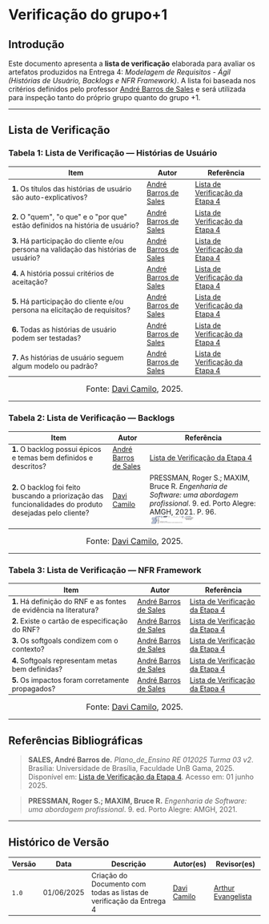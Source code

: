 # Verificação do grupo+1

## Introdução

Este documento apresenta a **lista de verificação** elaborada para avaliar os artefatos produzidos na Entrega 4: *Modelagem de Requisitos - Ágil (Histórias de Usuário, Backlogs e NFR Framework)*.
A lista foi baseada nos critérios definidos pelo professor [André Barros de Sales](https://sigaa.unb.br/sigaa/public/docente/portal.jsf?siape=1314342) e será utilizada para inspeção tanto do próprio grupo quanto do grupo +1.

---

## Lista de Verificação

### Tabela 1: Lista de Verificação — Histórias de Usuário

| Item | Autor | Referência |
|------|-------|------------|
| **1.** Os títulos das histórias de usuário são auto-explicativos? | [André Barros de Sales](https://sigaa.unb.br/sigaa/public/docente/portal.jsf?siape=1314342) | [Lista de Verificação da Etapa 4](../assets/Listas%20do%20Professor.pdf) |
| **2.** O "quem", "o que" e o "por que" estão definidos na história de usuário? | [André Barros de Sales](https://sigaa.unb.br/sigaa/public/docente/portal.jsf?siape=1314342) | [Lista de Verificação da Etapa 4](../assets/Listas%20do%20Professor.pdf) |
| **3.** Há participação do cliente e/ou persona na validação das histórias de usuário? | [André Barros de Sales](https://sigaa.unb.br/sigaa/public/docente/portal.jsf?siape=1314342) | [Lista de Verificação da Etapa 4](../assets/Listas%20do%20Professor.pdf) |
| **4.** A história possui critérios de aceitação? | [André Barros de Sales](https://sigaa.unb.br/sigaa/public/docente/portal.jsf?siape=1314342) | [Lista de Verificação da Etapa 4](../assets/Listas%20do%20Professor.pdf) |
| **5.** Há participação do cliente e/ou persona na elicitação de requisitos? | [André Barros de Sales](https://sigaa.unb.br/sigaa/public/docente/portal.jsf?siape=1314342) | [Lista de Verificação da Etapa 4](../assets/Listas%20do%20Professor.pdf) |
| **6.** Todas as histórias de usuário podem ser testadas? | [André Barros de Sales](https://sigaa.unb.br/sigaa/public/docente/portal.jsf?siape=1314342) | [Lista de Verificação da Etapa 4](../assets/Listas%20do%20Professor.pdf) |
| **7.** As histórias de usuário seguem algum modelo ou padrão? | [André Barros de Sales](https://sigaa.unb.br/sigaa/public/docente/portal.jsf?siape=1314342) | [Lista de Verificação da Etapa 4](../assets/Listas%20do%20Professor.pdf) |

<font size="3"><p style="text-align: center">Fonte: [Davi Camilo](https://github.com/Davicamilo23), 2025.</p></font>

---
### Tabela 2: Lista de Verificação — Backlogs

| Item | Autor | Referência |
|------|-------|------------|
| **1.** O backlog possui épicos e temas bem definidos e descritos? | [André Barros de Sales](https://sigaa.unb.br/sigaa/public/docente/portal.jsf?siape=1314342) | [Lista de Verificação da Etapa 4](../assets/Listas%20do%20Professor.pdf) |
| **2.** O backlog foi feito buscando a priorização das funcionalidades do produto desejadas pelo cliente? | [Davi Camilo](https://github.com/Davicamilo23) | PRESSMAN, Roger S.; MAXIM, Bruce R. *Engenharia de Software: uma abordagem profissional*. 9. ed. Porto Alegre: AMGH, 2021. P. 96. <img src="https://raw.githubusercontent.com/Requisitos-de-Software/2025.1-Cinemark/main/docs/assets/modelagem/backlogDavi.png" alt="Referência do item" width="100px"> |

<font size="3"><p style="text-align: center">Fonte: [Davi Camilo](https://github.com/Davicamilo23), 2025.</p></font>

---

### Tabela 3: Lista de Verificação — NFR Framework

| Item | Autor | Referência |
|------|-------|------------|
| **1.** Há definição do RNF e as fontes de evidência na literatura? | [André Barros de Sales](https://sigaa.unb.br/sigaa/public/docente/portal.jsf?siape=1314342) | [Lista de Verificação da Etapa 4](../assets/Listas%20do%20Professor.pdf) |
| **2.** Existe o cartão de especificação do RNF? | [André Barros de Sales](https://sigaa.unb.br/sigaa/public/docente/portal.jsf?siape=1314342) | [Lista de Verificação da Etapa 4](../assets/Listas%20do%20Professor.pdf) |
| **3.** Os softgoals condizem com o contexto? | [André Barros de Sales](https://sigaa.unb.br/sigaa/public/docente/portal.jsf?siape=1314342) | [Lista de Verificação da Etapa 4](../assets/Listas%20do%20Professor.pdf) |
| **4.** Softgoals representam metas bem definidas? | [André Barros de Sales](https://sigaa.unb.br/sigaa/public/docente/portal.jsf?siape=1314342) | [Lista de Verificação da Etapa 4](../assets/Listas%20do%20Professor.pdf) |
| **5.** Os impactos foram corretamente propagados? | [André Barros de Sales](https://sigaa.unb.br/sigaa/public/docente/portal.jsf?siape=1314342) | [Lista de Verificação da Etapa 4](../assets/Listas%20do%20Professor.pdf) |

<font size="3"><p style="text-align: center">Fonte: [Davi Camilo](https://github.com/Davicamilo23), 2025.</p></font>

---

## Referências Bibliográficas

> **SALES, André Barros de.** *Plano_de_Ensino RE 012025 Turma 03 v2*. Brasília: Universidade de Brasília, Faculdade UnB Gama, 2025. Disponível em: [Lista de Verificação da Etapa 4](../assets/Listas%20do%20Professor.pdf). Acesso em: 01 junho 2025.

> **PRESSMAN, Roger S.; MAXIM, Bruce R.** *Engenharia de Software: uma abordagem profissional*. 9. ed. Porto Alegre: AMGH, 2021.

---

## Histórico de Versão

| Versão | Data | Descrição | Autor(es) | Revisor(es) |
|--------|------|-----------|-----------|-------------|
| `1.0`  | 01/06/2025 | Criação do Documento com todas as listas de verificação da Entrega 4 | [Davi Camilo](https://github.com/Davicamilo23) | [Arthur Evangelista](https://github.com/arthurevg) |